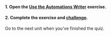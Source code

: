 <head><base target="_blank"> </head>

#### **1. Open the [Use the Automations Writer](https://safe.my.trailhead.com/content/safe/modules/connect-automations-with-job-orchestration/exercise-use-the-automations-writer?trail_id=fme-server-authoring) exercise.**

  


#### **2. Complete the exercise and** [**challenge**](https://safe.my.trailhead.com/content/safe/modules/connect-automations-with-job-orchestration/exercise-use-the-automations-writer?trail_id=fme-server-authoring#challenge)**.**

Go to the next unit when you've finished the quiz.


